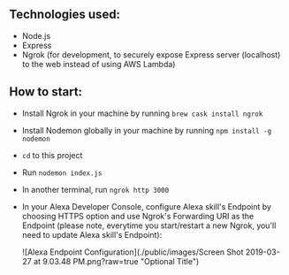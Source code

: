 ## Technologies used:

- Node.js
- Express
- Ngrok (for development, to securely expose Express server (localhost) to the web instead of using AWS Lambda)

## How to start:

- Install Ngrok in your machine by running `brew cask install ngrok`
- Install Nodemon globally in your machine by running `npm install -g nodemon`
- `cd` to this project
- Run `nodemon index.js`
- In another terminal, run `ngrok http 3000`
- In your Alexa Developer Console, configure Alexa skill's Endpoint by choosing HTTPS option and use Ngrok's Forwarding URI as the Endpoint (please note, everytime you start/restart a new Ngrok, you'll need to update Alexa skill's Endpoint):

  ![Alexa Endpoint Configuration](./public/images/Screen Shot 2019-03-27 at 9.03.48 PM.png?raw=true "Optional Title")
